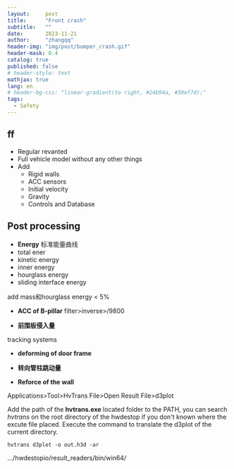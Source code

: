 ```yaml
---
layout:     post
title:      "Front crash"
subtitle:   ""
date:       2023-11-21
author:     "zhangqq"
header-img: "img/post/bumper_crash.gif"
header-mask: 0.4
catalog: true
published: false
# header-style: text
mathjax: true
lang: en
# header-bg-css: "linear-gradient(to right, #24b94a, #38ef7d);"
tags:
  - Safety
---
```


## ff
- Regular revanted
- Full vehicle model without any other things
- Add
    - Rigid walls
    - ACC sensors
    - Initial velocity
    - Gravity
    - Controls and Database

## Post processing
- **Energy**
标准能量曲线
- total ener
- kinetic energy
- inner energy
- hourglass energy
- sliding interface energy

add mass和hourglass energy < 5%

- **ACC of B-pillar**
filter>inverse>/9800

- **前围板侵入量**

tracking systems

- **deforming of door frame**

- **转向管柱跳动量**

- **Reforce of the wall**


Applications>Tool>HvTrans
File>Open Result File>d3plot

Add the path of the **hvtrans.exe** located folder to the PATH, you can search *hvtrans* on the root directory of the hwdestop if you don't known where the excute file placed. Execute the command to translate the d3plot of the current directory.
```
hvtrans d3plot -o out.h3d -ar
```

.../hwdestopio/result_readers/bin/win64/
